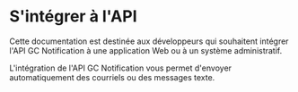 # S'intégrer à l'API

Cette documentation est destinée aux développeurs qui souhaitent intégrer l'API GC Notification à une application Web ou à un système administratif.

L'intégration de l'API GC Notification vous permet d'envoyer automatiquement des courriels ou des messages texte.
